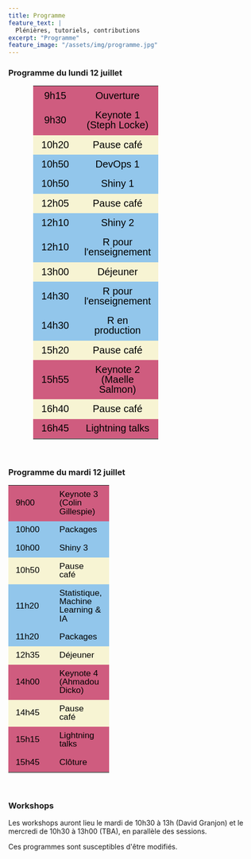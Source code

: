 ```yaml
---
title: Programme 
feature_text: |
  Plénières, tutoriels, contributions
excerpt: "Programme"
feature_image: "/assets/img/programme.jpg"
---
```



### Programme du lundi 12 juillet


<center><div style = "width: 80%;">
<div class="tabwid"><style>.cl-75e647fc{border-collapse:collapse;}.cl-75dfdca0{font-family:'Helvetica';font-size:15pt;font-weight:normal;font-style:normal;text-decoration:none;color:rgba(0, 0, 0, 1.00);background-color:transparent;}.cl-75dfeeac{margin:0;text-align:center;border-bottom: 0 solid rgba(0, 0, 0, 1.00);border-top: 0 solid rgba(0, 0, 0, 1.00);border-left: 0 solid rgba(0, 0, 0, 1.00);border-right: 0 solid rgba(0, 0, 0, 1.00);padding-bottom:5pt;padding-top:5pt;padding-left:5pt;padding-right:5pt;line-height: 1;background-color:transparent;}.cl-75e02afc{width:54pt;background-clip: padding-box;background-color:rgba(207, 92, 127, 1.00);vertical-align: middle;border-bottom: 0 solid rgba(0, 0, 0, 1.00);border-top: 0 solid rgba(0, 0, 0, 1.00);border-left: 0 solid rgba(0, 0, 0, 1.00);border-right: 0 solid rgba(0, 0, 0, 1.00);margin-bottom:0;margin-top:0;margin-left:0;margin-right:0;}.cl-75e02b2e{width:54pt;background-clip: padding-box;background-color:rgba(146, 198, 235, 1.00);vertical-align: middle;border-bottom: 0 solid rgba(0, 0, 0, 1.00);border-top: 0 solid rgba(0, 0, 0, 1.00);border-left: 0 solid rgba(0, 0, 0, 1.00);border-right: 0 solid rgba(0, 0, 0, 1.00);margin-bottom:0;margin-top:0;margin-left:0;margin-right:0;}.cl-75e02b42{width:54pt;background-clip: padding-box;background-color:rgba(247, 244, 211, 1.00);vertical-align: middle;border-bottom: 0 solid rgba(0, 0, 0, 1.00);border-top: 0 solid rgba(0, 0, 0, 1.00);border-left: 0 solid rgba(0, 0, 0, 1.00);border-right: 0 solid rgba(0, 0, 0, 1.00);margin-bottom:0;margin-top:0;margin-left:0;margin-right:0;}.cl-75e02b4c{width:54pt;background-clip: padding-box;background-color:rgba(207, 92, 127, 1.00);vertical-align: middle;border-bottom: 2pt solid rgba(102, 102, 102, 1.00);border-top: 0 solid rgba(0, 0, 0, 1.00);border-left: 0 solid rgba(0, 0, 0, 1.00);border-right: 0 solid rgba(0, 0, 0, 1.00);margin-bottom:0;margin-top:0;margin-left:0;margin-right:0;}caption {color: #777;margin-top: 10px;margin-bottom: 10px;text-align: center;}</style><table class='cl-75e647fc'><tbody><tr style="overflow-wrap:break-word;"><td class="cl-75e02afc"><p class="cl-75dfeeac"><span class="cl-75dfdca0">9h15</span></p></td><td class="cl-75e02afc"><p class="cl-75dfeeac"><span class="cl-75dfdca0">Ouverture</span></p></td></tr><tr style="overflow-wrap:break-word;"><td class="cl-75e02afc"><p class="cl-75dfeeac"><span class="cl-75dfdca0">9h30</span></p></td><td class="cl-75e02afc"><p class="cl-75dfeeac"><span class="cl-75dfdca0">Keynote 1 (Steph Locke)</span></p></td></tr><tr style="overflow-wrap:break-word;"><td class="cl-75e02b42"><p class="cl-75dfeeac"><span class="cl-75dfdca0">10h20</span></p></td><td class="cl-75e02b42"><p class="cl-75dfeeac"><span class="cl-75dfdca0">Pause café</span></p></td></tr><tr style="overflow-wrap:break-word;"><td class="cl-75e02b2e"><p class="cl-75dfeeac"><span class="cl-75dfdca0">10h50</span></p></td><td class="cl-75e02b2e"><p class="cl-75dfeeac"><span class="cl-75dfdca0">DevOps 1</span></p></td></tr><tr style="overflow-wrap:break-word;"><td class="cl-75e02b2e"><p class="cl-75dfeeac"><span class="cl-75dfdca0">10h50</span></p></td><td class="cl-75e02b2e"><p class="cl-75dfeeac"><span class="cl-75dfdca0">Shiny 1</span></p></td></tr><tr style="overflow-wrap:break-word;"><td class="cl-75e02b42"><p class="cl-75dfeeac"><span class="cl-75dfdca0">12h05</span></p></td><td class="cl-75e02b42"><p class="cl-75dfeeac"><span class="cl-75dfdca0">Pause café</span></p></td></tr><tr style="overflow-wrap:break-word;"><td class="cl-75e02b2e"><p class="cl-75dfeeac"><span class="cl-75dfdca0">12h10</span></p></td><td class="cl-75e02b2e"><p class="cl-75dfeeac"><span class="cl-75dfdca0">Shiny 2</span></p></td></tr><tr style="overflow-wrap:break-word;"><td class="cl-75e02b2e"><p class="cl-75dfeeac"><span class="cl-75dfdca0">12h10</span></p></td><td class="cl-75e02b2e"><p class="cl-75dfeeac"><span class="cl-75dfdca0">R pour l'enseignement</span></p></td></tr><tr style="overflow-wrap:break-word;"><td class="cl-75e02b42"><p class="cl-75dfeeac"><span class="cl-75dfdca0">13h00</span></p></td><td class="cl-75e02b42"><p class="cl-75dfeeac"><span class="cl-75dfdca0">Déjeuner</span></p></td></tr><tr style="overflow-wrap:break-word;"><td class="cl-75e02b2e"><p class="cl-75dfeeac"><span class="cl-75dfdca0">14h30</span></p></td><td class="cl-75e02b2e"><p class="cl-75dfeeac"><span class="cl-75dfdca0">R pour l'enseignement</span></p></td></tr><tr style="overflow-wrap:break-word;"><td class="cl-75e02b2e"><p class="cl-75dfeeac"><span class="cl-75dfdca0">14h30</span></p></td><td class="cl-75e02b2e"><p class="cl-75dfeeac"><span class="cl-75dfdca0">R en production</span></p></td></tr><tr style="overflow-wrap:break-word;"><td class="cl-75e02b42"><p class="cl-75dfeeac"><span class="cl-75dfdca0">15h20</span></p></td><td class="cl-75e02b42"><p class="cl-75dfeeac"><span class="cl-75dfdca0">Pause café</span></p></td></tr><tr style="overflow-wrap:break-word;"><td class="cl-75e02afc"><p class="cl-75dfeeac"><span class="cl-75dfdca0">15h55</span></p></td><td class="cl-75e02afc"><p class="cl-75dfeeac"><span class="cl-75dfdca0">Keynote 2 (Maelle Salmon)</span></p></td></tr><tr style="overflow-wrap:break-word;"><td class="cl-75e02b42"><p class="cl-75dfeeac"><span class="cl-75dfdca0">16h40</span></p></td><td class="cl-75e02b42"><p class="cl-75dfeeac"><span class="cl-75dfdca0">Pause café</span></p></td></tr><tr style="overflow-wrap:break-word;"><td class="cl-75e02b4c"><p class="cl-75dfeeac"><span class="cl-75dfdca0">16h45</span></p></td><td class="cl-75e02b4c"><p class="cl-75dfeeac"><span class="cl-75dfdca0">Lightning talks</span></p></td></tr></tbody></table></div>
</div></center>


<br>

### Programme du mardi 12 juillet

<center>
<div class="tabwid"><style>.cl-78077dee{border-collapse:collapse;}.cl-77ffeb42{font-family:'Helvetica';font-size:13pt;font-weight:normal;font-style:normal;text-decoration:none;color:rgba(0, 0, 0, 1.00);background-color:transparent;}.cl-77fff93e{margin:0;text-align:left;border-bottom: 0 solid rgba(0, 0, 0, 1.00);border-top: 0 solid rgba(0, 0, 0, 1.00);border-left: 0 solid rgba(0, 0, 0, 1.00);border-right: 0 solid rgba(0, 0, 0, 1.00);padding-bottom:5pt;padding-top:5pt;padding-left:5pt;padding-right:5pt;line-height: 1;background-color:transparent;}.cl-78001f9a{width:54pt;background-clip: padding-box;background-color:rgba(207, 92, 127, 1.00);vertical-align: middle;border-bottom: 0 solid rgba(0, 0, 0, 1.00);border-top: 0 solid rgba(0, 0, 0, 1.00);border-left: 0 solid rgba(0, 0, 0, 1.00);border-right: 0 solid rgba(0, 0, 0, 1.00);margin-bottom:0;margin-top:0;margin-left:0;margin-right:0;}.cl-78001fae{width:54pt;background-clip: padding-box;background-color:rgba(207, 92, 127, 1.00);vertical-align: middle;border-bottom: 2pt solid rgba(102, 102, 102, 1.00);border-top: 0 solid rgba(0, 0, 0, 1.00);border-left: 0 solid rgba(0, 0, 0, 1.00);border-right: 0 solid rgba(0, 0, 0, 1.00);margin-bottom:0;margin-top:0;margin-left:0;margin-right:0;}.cl-78001fb8{width:54pt;background-clip: padding-box;background-color:rgba(146, 198, 235, 1.00);vertical-align: middle;border-bottom: 0 solid rgba(0, 0, 0, 1.00);border-top: 0 solid rgba(0, 0, 0, 1.00);border-left: 0 solid rgba(0, 0, 0, 1.00);border-right: 0 solid rgba(0, 0, 0, 1.00);margin-bottom:0;margin-top:0;margin-left:0;margin-right:0;}.cl-78001fc2{width:54pt;background-clip: padding-box;background-color:rgba(247, 244, 211, 1.00);vertical-align: middle;border-bottom: 0 solid rgba(0, 0, 0, 1.00);border-top: 0 solid rgba(0, 0, 0, 1.00);border-left: 0 solid rgba(0, 0, 0, 1.00);border-right: 0 solid rgba(0, 0, 0, 1.00);margin-bottom:0;margin-top:0;margin-left:0;margin-right:0;}caption {color: #777;margin-top: 10px;margin-bottom: 10px;text-align: center;}</style><table class='cl-78077dee'><tbody><tr style="overflow-wrap:break-word;"><td class="cl-78001f9a"><p class="cl-77fff93e"><span class="cl-77ffeb42">9h00</span></p></td><td class="cl-78001f9a"><p class="cl-77fff93e"><span class="cl-77ffeb42">Keynote 3 (Colin Gillespie)</span></p></td></tr><tr style="overflow-wrap:break-word;"><td class="cl-78001fb8"><p class="cl-77fff93e"><span class="cl-77ffeb42">10h00</span></p></td><td class="cl-78001fb8"><p class="cl-77fff93e"><span class="cl-77ffeb42">Packages</span></p></td></tr><tr style="overflow-wrap:break-word;"><td class="cl-78001fb8"><p class="cl-77fff93e"><span class="cl-77ffeb42">10h00</span></p></td><td class="cl-78001fb8"><p class="cl-77fff93e"><span class="cl-77ffeb42">Shiny 3</span></p></td></tr><tr style="overflow-wrap:break-word;"><td class="cl-78001fc2"><p class="cl-77fff93e"><span class="cl-77ffeb42">10h50</span></p></td><td class="cl-78001fc2"><p class="cl-77fff93e"><span class="cl-77ffeb42">Pause café</span></p></td></tr><tr style="overflow-wrap:break-word;"><td class="cl-78001fb8"><p class="cl-77fff93e"><span class="cl-77ffeb42">11h20</span></p></td><td class="cl-78001fb8"><p class="cl-77fff93e"><span class="cl-77ffeb42">Statistique, Machine Learning &amp; IA</span></p></td></tr><tr style="overflow-wrap:break-word;"><td class="cl-78001fb8"><p class="cl-77fff93e"><span class="cl-77ffeb42">11h20</span></p></td><td class="cl-78001fb8"><p class="cl-77fff93e"><span class="cl-77ffeb42">Packages</span></p></td></tr><tr style="overflow-wrap:break-word;"><td class="cl-78001fc2"><p class="cl-77fff93e"><span class="cl-77ffeb42">12h35</span></p></td><td class="cl-78001fc2"><p class="cl-77fff93e"><span class="cl-77ffeb42">Déjeuner</span></p></td></tr><tr style="overflow-wrap:break-word;"><td class="cl-78001f9a"><p class="cl-77fff93e"><span class="cl-77ffeb42">14h00</span></p></td><td class="cl-78001f9a"><p class="cl-77fff93e"><span class="cl-77ffeb42">Keynote 4 (Ahmadou Dicko)</span></p></td></tr><tr style="overflow-wrap:break-word;"><td class="cl-78001fc2"><p class="cl-77fff93e"><span class="cl-77ffeb42">14h45</span></p></td><td class="cl-78001fc2"><p class="cl-77fff93e"><span class="cl-77ffeb42">Pause café</span></p></td></tr><tr style="overflow-wrap:break-word;"><td class="cl-78001f9a"><p class="cl-77fff93e"><span class="cl-77ffeb42">15h15</span></p></td><td class="cl-78001f9a"><p class="cl-77fff93e"><span class="cl-77ffeb42">Lightning talks</span></p></td></tr><tr style="overflow-wrap:break-word;"><td class="cl-78001fae"><p class="cl-77fff93e"><span class="cl-77ffeb42">15h45</span></p></td><td class="cl-78001fae"><p class="cl-77fff93e"><span class="cl-77ffeb42">Clôture</span></p></td></tr></tbody></table></div>
</center>


<br>


### Workshops

Les workshops auront lieu le mardi de 10h30 à 13h (David Granjon) et le mercredi de 10h30 à 13h00 (TBA), en parallèle des sessions.

Ces programmes sont susceptibles d'être modifiés.

